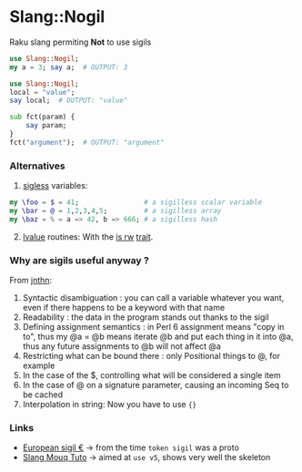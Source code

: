 # Slang::Nogil

Raku slang permiting __Not__ to use sigils

```raku
use Slang::Nogil;
my a = 3; say a;  # OUTPUT: 3
```

```raku
use Slang::Nogil;
local = "value";
say local;  # OUTPUT: "value"

sub fct(param) {
    say param;
}
fct("argument");  # OUTPUT: "argument"
```


### Alternatives

1. [sigless](https://opensource.com/article/18/9/using-sigils-perl-6) variables:

```raku
my \foo = $ = 41;                # a sigilless scalar variable
my \bar = @ = 1,2,3,4,5;         # a sigilless array
my \baz = % = a => 42, b => 666; # a sigilless hash
```

2. [lvalue](http://www.dlugosz.com/Perl6/web/lvalues.html) routines:
With the [is rw](https://docs.raku.org/routine/is%20rw) [trait](https://docs.raku.org/language/traits).



### Why are sigils useful anyway ?

From [jnthn](https://stackoverflow.com/questions/50399784):

1. Syntactic disambiguation : you can call a variable whatever you want, even if there happens to be a keyword with that name
2. Readability : the data in the program stands out thanks to the sigil
3. Defining assignment semantics : in Perl 6 assignment means "copy in to", thus my @a = @b means iterate @b and put each thing in it into @a, thus any future assignments to @b will not affect @a
4. Restricting what can be bound there : only Positional things to @, for example
5. In the case of the $, controlling what will be considered a single item
6. In the case of @ on a signature parameter, causing an incoming Seq to be cached
7. Interpolation in string: Now you have to use `{}`


### Links

* [European sigil €](https://raku-musings.com/eu.html) -> from the time `token sigil` was a proto
* [Slang Mouq Tuto](https://mouq.github.io/slangs.html) -> aimed at `use v5`, shows very well the skeleton

